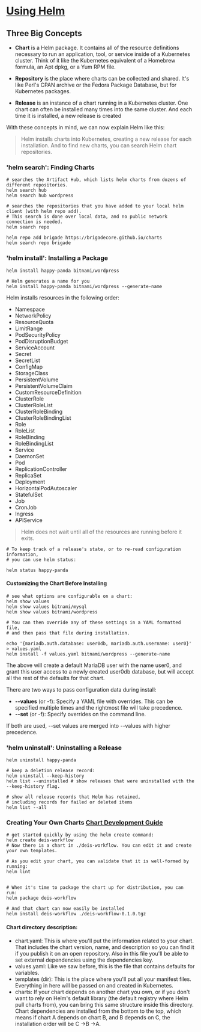 # [Using Helm](https://helm.sh/docs/intro/using_helm/)


## Three Big Concepts

- **Chart** is a Helm package. It contains all of the resource definitions necessary to run an application, tool, or service inside of a Kubernetes cluster. 
  Think of it like the Kubernetes equivalent of a Homebrew formula, an Apt dpkg, or a Yum RPM file.

- **Repository** is the place where charts can be collected and shared. 
  It's like Perl's CPAN archive or the Fedora Package Database, but for Kubernetes packages.

- **Release** is an instance of a chart running in a Kubernetes cluster. 
  One chart can often be installed many times into the same cluster. 
  And each time it is installed, a new release is created


With these concepts in mind, we can now explain Helm like this:

> Helm installs charts into Kubernetes, creating a new release for each installation. 
> And to find new charts, you can search Helm chart repositories.


### 'helm search': Finding Charts

```shell
# searches the Artifact Hub, which lists helm charts from dozens of different repositories.
helm search hub
helm search hub wordpress

# searches the repositories that you have added to your local helm client (with helm repo add). 
# This search is done over local data, and no public network connection is needed.
helm search repo

helm repo add brigade https://brigadecore.github.io/charts
helm search repo brigade

```


### 'helm install': Installing a Package
```shell
helm install happy-panda bitnami/wordpress

# Helm generates a name for you
helm install happy-panda bitnami/wordpress --generate-name 

```
Helm installs resources in the following order:
- Namespace
- NetworkPolicy
- ResourceQuota
- LimitRange
- PodSecurityPolicy
- PodDisruptionBudget
- ServiceAccount
- Secret
- SecretList
- ConfigMap
- StorageClass
- PersistentVolume
- PersistentVolumeClaim
- CustomResourceDefinition
- ClusterRole
- ClusterRoleList
- ClusterRoleBinding
- ClusterRoleBindingList
- Role
- RoleList
- RoleBinding
- RoleBindingList
- Service
- DaemonSet
- Pod
- ReplicationController
- ReplicaSet
- Deployment
- HorizontalPodAutoscaler
- StatefulSet
- Job
- CronJob
- Ingress
- APIService

> Helm does not wait until all of the resources are running before it exits.

```shell
# To keep track of a release's state, or to re-read configuration information, 
# you can use helm status:

helm status happy-panda
```

#### Customizing the Chart Before Installing

```shell
# see what options are configurable on a chart: 
helm show values 
helm show values bitnami/mysql
helm show values bitnami/wordpress

# You can then override any of these settings in a YAML formatted file, 
# and then pass that file during installation.

echo '{mariadb.auth.database: user0db, mariadb.auth.username: user0}' > values.yaml
helm install -f values.yaml bitnami/wordpress --generate-name
```
The above will create a default MariaDB user with the name user0, and grant this user access to a newly created user0db database, but will accept all the rest of the defaults for that chart.

There are two ways to pass configuration data during install:


- **--values** (or -f): Specify a YAML file with overrides. 
  This can be specified multiple times and the rightmost file will take precedence.
- **--set** (or -f): Specify overrides on the command line.

If both are used, --set values are merged into --values with higher precedence. 


### 'helm uninstall': Uninstalling a Release
```shell
helm uninstall happy-panda

# keep a deletion release record:
helm uninstall --keep-history
helm list --uninstalled # show releases that were uninstalled with the --keep-history flag.

# show all release records that Helm has retained, 
# including records for failed or deleted items
helm list --all
```


### Creating Your Own Charts [Chart Development Guide](https://helm.sh/docs/topics/charts/)

```shell
# get started quickly by using the helm create command:
helm create deis-workflow
# Now there is a chart in ./deis-workflow. You can edit it and create your own templates.

# As you edit your chart, you can validate that it is well-formed by running:
helm lint


# When it's time to package the chart up for distribution, you can run:
helm package deis-workflow

# And that chart can now easily be installed
helm install deis-workflow ./deis-workflow-0.1.0.tgz

```

#### Chart directory description:
- chart.yaml: This is where you'll put the information related to your chart. 
  That includes the chart version, name, and description so you can find it if you publish it on an open repository. 
  Also in this file you'll be able to set external dependencies using the dependencies key.
- values.yaml: Like we saw before, this is the file that contains defaults for variables.
- templates (dir): This is the place where you'll put all your manifest files. Everything in here will be passed on and created in Kubernetes.
- charts: If your chart depends on another chart you own, or if you don't want to rely on Helm's 
  default library (the default registry where Helm pull charts from), you can bring this same structure inside this directory. 
    Chart dependencies are installed from the bottom to the top, which means if chart A depends on chart B, and B depends on C, the installation order will be C ->B ->A.
